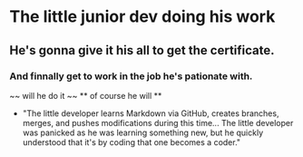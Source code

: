 # The little junior dev doing his work
## He's gonna give it his all to get the certificate.
### And finnally get to work in the job he's pationate with.
~~ will he do it ~~ ** of course he will **
* "The little developer learns Markdown via GitHub, creates branches, merges, and pushes modifications during this time...
The little developer was panicked as he was learning something new, but he quickly understood that
it's by coding that one becomes a coder."
